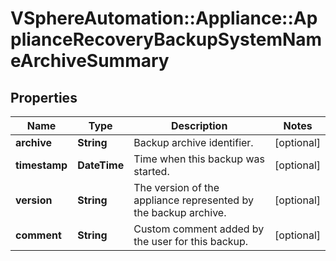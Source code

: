 # VSphereAutomation::Appliance::ApplianceRecoveryBackupSystemNameArchiveSummary

## Properties
Name | Type | Description | Notes
------------ | ------------- | ------------- | -------------
**archive** | **String** | Backup archive identifier. | [optional] 
**timestamp** | **DateTime** | Time when this backup was started. | [optional] 
**version** | **String** | The version of the appliance represented by the backup archive. | [optional] 
**comment** | **String** | Custom comment added by the user for this backup. | [optional] 


